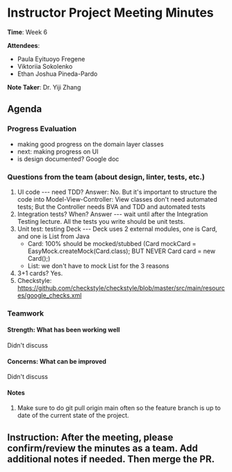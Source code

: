 # Instructor Project Meeting Minutes

**Time**: Week 6

**Attendees**:
- Paula Eyituoyo Fregene
- Viktoriia Sokolenko
- Ethan Joshua Pineda-Pardo

**Note Taker**: Dr. Yiji Zhang

## Agenda

### Progress Evaluation
- making good progress on the domain layer classes
- next: making progress on UI
- is design documented? Google doc

### Questions from the team (about design, linter, tests, etc.)
1. UI code --- need TDD? Answer: No. But it's important to structure the code into
Model-View-Controller: View classes don't need automated tests; 
But the Controller needs BVA and TDD and automated tests
2. Integration tests? When? Answer --- wait until after the Integration Testing lecture. All the tests you write 
   should be unit tests.
3. Unit test: testing Deck --- Deck uses 2 external modules, one is Card, and one is List from Java
    - Card: 100% should be mocked/stubbed (Card mockCard = EasyMock.createMock(Card.class); BUT NEVER Card card = new Card();)
    - List: we don't have to mock List for the 3 reasons
4. 3+1 cards? Yes. 
5. Checkstyle: https://github.com/checkstyle/checkstyle/blob/master/src/main/resources/google_checks.xml


### Teamwork
#### Strength: What has been working well
Didn't discuss

#### Concerns: What can be improved
Didn't discuss


#### Notes
1. Make sure to do git pull origin main often so the feature branch is up to date of the current state of the project.


## Instruction: After the meeting, please confirm/review the minutes as a team. Add additional notes if needed. Then merge the PR.